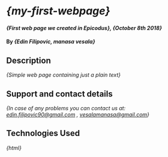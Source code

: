 # _{my-first-webpage}_

#### _{First web page we created in Epicodus}, {October 8th 2018}_

#### By _**{Edin Filipovic, manasa vesala}**_

## Description

_{Simple web page containing just a plain text}_



## Support and contact details

_{In case of any problems you can contact us at: edin.filipovic90@gmail.com , vesalamanasa@gmail.com}_

## Technologies Used

_{html}_
